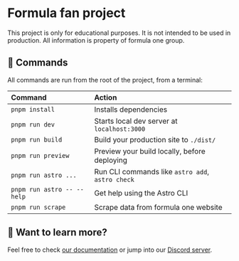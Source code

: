 # Formula fan project

This project is only for educational purposes. It is not intended to be used in production. All information is property of formula one group.

## 🧞 Commands

All commands are run from the root of the project, from a terminal:

| Command                    | Action                                           |
| :------------------------- | :----------------------------------------------- |
| `pnpm install`             | Installs dependencies                            |
| `pnpm run dev`             | Starts local dev server at `localhost:3000`      |
| `pnpm run build`           | Build your production site to `./dist/`          |
| `pnpm run preview`         | Preview your build locally, before deploying     |
| `pnpm run astro ...`       | Run CLI commands like `astro add`, `astro check` |
| `pnpm run astro -- --help` | Get help using the Astro CLI                     |
| `pnpm run scrape`          | Scrape data from formula one website             |

## 👀 Want to learn more?

Feel free to check [our documentation](https://docs.astro.build) or jump into our [Discord server](https://astro.build/chat).
